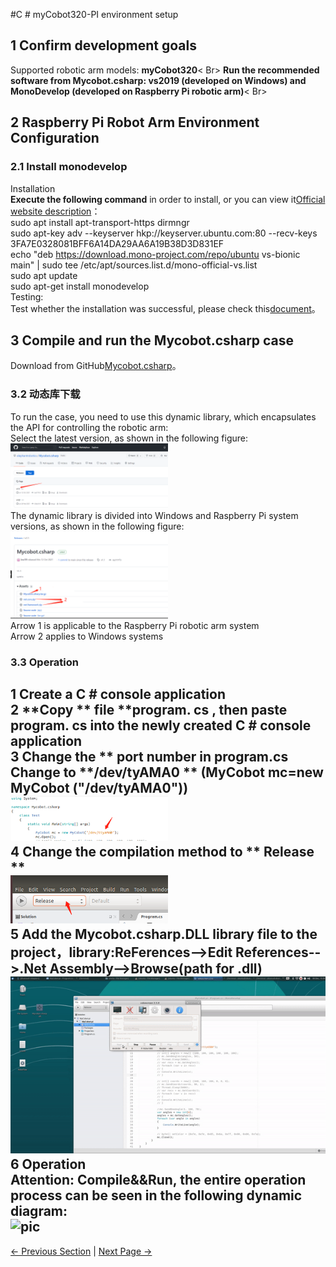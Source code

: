 #C # myCobot320-PI environment setup
## 1 Confirm development goals
Supported robotic arm models: **myCobot320**< Br>
**Run the recommended software from Mycobot.csharp: vs2019 (developed on Windows) and MonoDevelop (developed on Raspberry Pi robotic arm)**< Br>
## 2 Raspberry Pi Robot Arm Environment Configuration
### 2.1 Install monodevelop
Installation <br>
**Execute the following command** in order to install, or you can view it[Official website description](https://www.monodevelop.com/download/#fndtn-download-lin)：<br>
sudo apt install apt-transport-https dirmngr<br>
sudo apt-key adv --keyserver hkp://keyserver.ubuntu.com:80 --recv-keys 3FA7E0328081BFF6A14DA29AA6A19B38D3D831EF<br>
echo "deb https://download.mono-project.com/repo/ubuntu vs-bionic main" | sudo tee /etc/apt/sources.list.d/mono-official-vs.list<br>
sudo apt update<br>
sudo apt-get install monodevelop<br>
Testing:<br>
Test whether the installation was successful, please check this[document](https://www.monodevelop.com/documentation/creating-a-simple-solution/)。<br>
## 3 Compile and run the Mycobot.csharp case
Download from GitHub[Mycobot.csharp](https://github.com/elephantrobotics/Mycobot.csharp)。<br>
### 3.2 动态库下载
To run the case, you need to use this dynamic library, which encapsulates the API for controlling the robotic arm:<br>
Select the latest version, as shown in the following figure:<br>
<img src="../resources/15-ApplicationBaseCSharp/9.2/9-2-1.2-001.png" alt="9-1-2.1-001" width="50%"><br>
The dynamic library is divided into Windows and Raspberry Pi system versions, as shown in the following figure:<br>
<img src="../resources/15-ApplicationBaseCSharp/9.2/9-2-1.2-002.png" alt="9-1-2.1-002" width="50%"><br>
Arrow 1 is applicable to the Raspberry Pi robotic arm system<br>
Arrow 2 applies to Windows systems<br>

### 3.3 Operation
1 Create a C # console application<Br>
2 **Copy ** file  **program. cs **, **then paste**  program. cs  into the newly created C # console application<Br>
3 Change the ** port number in program.cs** Change to **/dev/tyAMA0 ** (MyCobot mc=new MyCobot ("/dev/tyAMA0"))<Br>
<img src="../resources/15-ApplicationBaseCSharp/9.2/9-2-3-001.png" alt="9-2-3-001" width="50%"><br>
4 Change the compilation method to ** Release **<Br>
<img src="../resources/15-ApplicationBaseCSharp/9.2/9-2-3-002.png" alt="9-2-3-002" width="50%"><br>
5 Add the Mycobot.csharp.DLL library file to the project，library:ReFerences-->Edit References-->.Net Assembly-->Browse(path for .dll)<br>
![pic](../resources/15-ApplicationBaseCSharp/9.2/9-2-3-003.gif)<br>
6 Operation<br>
Attention: Compile&&Run, the entire operation process can be seen in the following dynamic diagram:<br>
![pic](../resources/15-ApplicationBaseCSharp/9.2/9-2-3-004.gif)<br> 
---
[← Previous Section](../15-ApplicationBaseCSharp/15.6C-PI.md) | [Next Page →](../15-ApplicationBaseCSharp/15.2.1-angle.md)